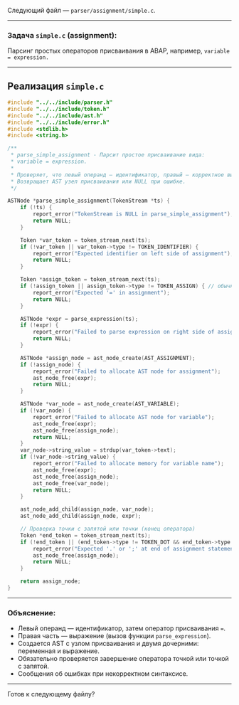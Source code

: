 Следующий файл — `parser/assignment/simple.c`.

---

### Задача `simple.c` (assignment):

Парсинг простых операторов присваивания в ABAP, например, `variable = expression.`

---

## Реализация `simple.c`

```c
#include "../../include/parser.h"
#include "../../include/token.h"
#include "../../include/ast.h"
#include "../../include/error.h"
#include <stdlib.h>
#include <string.h>

/**
 * parse_simple_assignment - Парсит простое присваивание вида:
 * variable = expression.
 *
 * Проверяет, что левый операнд — идентификатор, правый — корректное выражение.
 * Возвращает AST узел присваивания или NULL при ошибке.
 */

ASTNode *parse_simple_assignment(TokenStream *ts) {
    if (!ts) {
        report_error("TokenStream is NULL in parse_simple_assignment");
        return NULL;
    }

    Token *var_token = token_stream_next(ts);
    if (!var_token || var_token->type != TOKEN_IDENTIFIER) {
        report_error("Expected identifier on left side of assignment");
        return NULL;
    }

    Token *assign_token = token_stream_next(ts);
    if (!assign_token || assign_token->type != TOKEN_ASSIGN) { // обычно '='
        report_error("Expected '=' in assignment");
        return NULL;
    }

    ASTNode *expr = parse_expression(ts);
    if (!expr) {
        report_error("Failed to parse expression on right side of assignment");
        return NULL;
    }

    ASTNode *assign_node = ast_node_create(AST_ASSIGNMENT);
    if (!assign_node) {
        report_error("Failed to allocate AST node for assignment");
        ast_node_free(expr);
        return NULL;
    }

    ASTNode *var_node = ast_node_create(AST_VARIABLE);
    if (!var_node) {
        report_error("Failed to allocate AST node for variable");
        ast_node_free(expr);
        ast_node_free(assign_node);
        return NULL;
    }
    var_node->string_value = strdup(var_token->text);
    if (!var_node->string_value) {
        report_error("Failed to allocate memory for variable name");
        ast_node_free(expr);
        ast_node_free(assign_node);
        ast_node_free(var_node);
        return NULL;
    }

    ast_node_add_child(assign_node, var_node);
    ast_node_add_child(assign_node, expr);

    // Проверка точки с запятой или точки (конец оператора)
    Token *end_token = token_stream_next(ts);
    if (!end_token || (end_token->type != TOKEN_DOT && end_token->type != TOKEN_SEMICOLON)) {
        report_error("Expected '.' or ';' at end of assignment statement");
        ast_node_free(assign_node);
        return NULL;
    }

    return assign_node;
}
```

---

### Объяснение:

* Левый операнд — идентификатор, затем оператор присваивания `=`.
* Правая часть — выражение (вызов функции `parse_expression`).
* Создается AST с узлом присваивания и двумя дочерними: переменная и выражение.
* Обязательно проверяется завершение оператора точкой или точкой с запятой.
* Сообщения об ошибках при некорректном синтаксисе.

---

Готов к следующему файлу?
